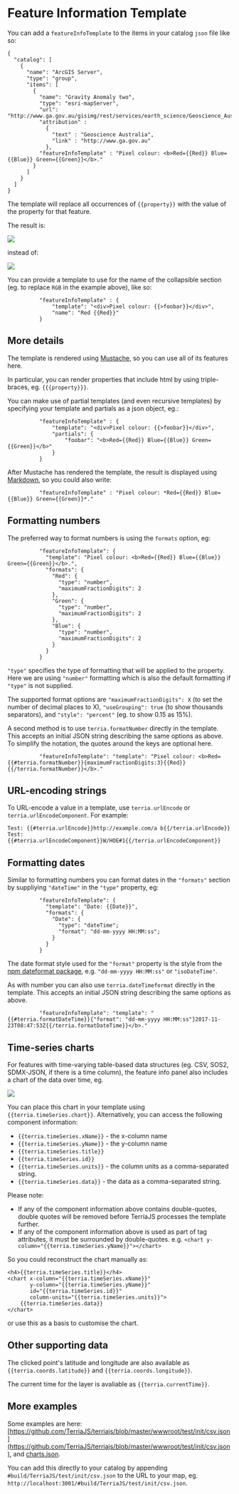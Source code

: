# Feature Information Template

You can add a `featureInfoTemplate` to the items in your catalog `json` file like so:

    {
      "catalog": [
        {
          "name": "ArcGIS Server",
          "type": "group",
          "items": [
            {
              "name": "Gravity Anomaly two",
              "type": "esri-mapServer",
              "url": "http://www.ga.gov.au/gisimg/rest/services/earth_science/Geoscience_Australia_National_Geophysical_Grids/MapServer/6",
              "attribution" :
                {
                  "text" : "Geoscience Australia",
                  "link" : "http://www.ga.gov.au"
                },
              "featureInfoTemplate" : "Pixel colour: <b>Red={{Red}} Blue={{Blue}} Green={{Green}}</b>."
            }
          ]
        }
      ]
    }

The template will replace all occurrences of `{{property}}` with the value of the property for that feature.

The result is:

<img src="../img/template.png">

instead of:

<img src="../img/no_template.png">

You can provide a template to use for the name of the collapsible section (eg. to replace `RGB` in the example above), like so:

              "featureInfoTemplate" : {
                  "template": "<div>Pixel colour: {{>foobar}}</div>",
                  "name": "Red {{Red}}"
              }

## More details

The template is rendered using [Mustache](https://github.com/janl/mustache.js#usage), so you can use all of its features here.

In particular, you can render properties that include html by using triple-braces, eg. `{{{property}}}`.

You can make use of partial templates (and even recursive templates) by specifying your template and partials as a json object, eg.:

              "featureInfoTemplate" : {
                  "template": "<div>Pixel colour: {{>foobar}}</div>",
                  "partials": {
                      "foobar": "<b>Red={{Red}} Blue={{Blue}} Green={{Green}}</b>"
                  }
              }

After Mustache has rendered the template, the result is displayed using [Markdown](https://help.github.com/articles/markdown-basics/), so you could also write:

              "featureInfoTemplate" : "Pixel colour: *Red={{Red}} Blue={{Blue}} Green={{Green}}*."

## Formatting numbers

The preferred way to format numbers is using the `formats` option, eg:

              "featureInfoTemplate": {
                "template": "Pixel colour: <b>Red={{Red}} Blue={{Blue}} Green={{Green}}</b>.",
                "formats": {
                  "Red": {
                    "type": "number",
                    "maximumFractionDigits": 2
                  },
                  "Green": {
                    "type": "number",
                    "maximumFractionDigits": 2
                  },
                  "Blue": {
                    "type": "number",
                    "maximumFractionDigits": 2
                  }
                }
              }

`"type"` specifies the type of formatting that will be applied to the property. Here we are using `"number"` formatting which is also the default formatting if `"type"` is not supplied.

The supported format options are `"maximumFractionDigits": X` (to set the number of decimal places to X), `"useGrouping": true` (to show thousands separators), and `"style": "percent"` (eg. to show 0.15 as 15%).

A second method is to use `terria.formatNumber` directly in the template. This accepts an initial JSON string describing the same options as above. To simplify the notation, the quotes around the keys are optional here.

              "featureInfoTemplate": "template": "Pixel colour: <b>Red={{#terria.formatNumber}}{maximumFractionDigits:3}{{Red}}{{/terria.formatNumber}}</b>."

## URL-encoding strings

To URL-encode a value in a template, use `terria.urlEncode` or `terria.urlEncodeComponent`.  For example:

    Test: {{#terria.urlEncode}}http://example.com/a b{{/terria.urlEncode}}
    Test: {{#terria.urlEncodeComponent}}W/HOE#1{{/terria.urlEncodeComponent}}

## Formatting dates

Similar to formatting numbers you can format dates in the `"formats"` section by suppliying `"dateTime"` in the `"type"` property, eg:

              "featureInfoTemplate": {
                "template": "Date: {{Date}}",
                "formats": {
                  "Date": {
                    "type": "dateTime";
                    "format": "dd-mm-yyyy HH:MM:ss";
                  }
                }
              }

The date format style used for the `"format"` property is the style from the [npm dateformat package](https://www.npmjs.com/package/dateformat#usage), e.g. `"dd-mm-yyyy HH:MM:ss"` or `"isoDateTime"`.

As with number you can also use `terria.dateTimeformat` directly in the template. This accepts an initial JSON string describing the same options as above.

              "featureInfoTemplate": "template": "{{#terria.formatDateTime}}{"format": "dd-mm-yyyy HH:MM:ss"}2017-11-23T08:47:53Z{{/terria.formatDateTime}}</b>."

## Time-series charts

For features with time-varying table-based data structures (eg. CSV, SOS2, SDMX-JSON, if there is a time column), the feature info panel also includes a chart of the data over time, eg.

<img src="../img/feature_info_with_time_series.png">

You can place this chart in your template using `{{terria.timeSeries.chart}}`.  Alternatively, you can access the following component information:

- `{{terria.timeSeries.xName}}` - the x-column name
- `{{terria.timeSeries.yName}}` - the y-column name
- `{{terria.timeSeries.title}}`
- `{{terria.timeSeries.id}}`
- `{{terria.timeSeries.units}}` - the column units as a comma-separated string.
- `{{terria.timeSeries.data}}` - the data as a comma-separated string.

Please note:
* If any of the component information above contains double-quotes, double quotes will be removed before TerriaJS processes the template further. 
* If any of the component information above is used as part of tag attributes, it must be surrounded by double-quotes. e.g. `<chart y-column="{{terria.timeSeries.yName}}"></chart>`

So you could reconstruct the chart manually as:
```
<h4>{{terria.timeSeries.title}}</h4>
<chart x-column="{{terria.timeSeries.xName}}"
       y-column="{{terria.timeSeries.yName}}"
       id="{{terria.timeSeries.id}}"
       column-units="{{terria.timeSeries.units}}">
    {{terria.timeSeries.data}}
</chart>
```
or use this as a basis to customise the chart.

## Other supporting data

The clicked point's latitude and longitude are also available as `{{terria.coords.latitude}}` and `{{terria.coords.longitude}}`.

The current time for the layer is avaliable as `{{terria.currentTime}}`.

## More examples


Some examples are here: [https://github.com/TerriaJS/terriajs/blob/master/wwwroot/test/init/csv.json](https://github.com/TerriaJS/terriajs/blob/master/wwwroot/test/init/csv.json), and [charts.json](https://github.com/TerriaJS/terriajs/blob/master/wwwroot/test/init/charts.json).

You can add this directly to your catalog by appending `#build/TerriaJS/test/init/csv.json` to the URL to your map, eg. `http://localhost:3001/#build/TerriaJS/test/init/csv.json`.
